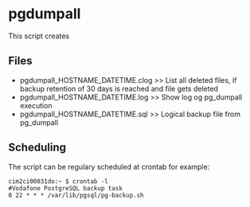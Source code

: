 # pgdumpall
This script creates 

## Files
- pgdumpall_HOSTNAME_DATETIME.clog  >>  List all deleted files, if backup retention of 30 days is reached and file gets deleted
- pgdumpall_HOSTNAME_DATETIME.log  >> Show log og pg_dumpall execution
- pgdumpall_HOSTNAME_DATETIME.sql  >> Logical backup file from pg_dumpall

## Scheduling
The script can be regulary scheduled at crontab for example:
```
cim2ci00031do:~ $ crontab -l
#Vodafone PostgreSQL backup task
0 22 * * * /var/lib/pgsql/pg-backup.sh
```

